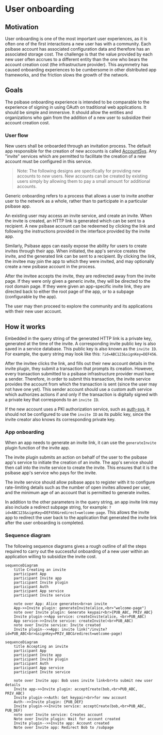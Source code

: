 # User onboarding

## Motivation

User onboarding is one of the most important user experiences, as it is often one of the first interactions a new user has with a community. Each psibase account has associated configuration data and therefore has an associated storage cost. The challenge is that the value provided by each new user often accrues to a different entity than the one who bears the account creation cost (the infrastructure provider). This asymmetry has caused onboarding experiences to be cumbersome in other distributed app frameworks, and the friction slows the growth of the network. 

## Goals

The psibase onboarding experience is intended to be comparable to the experience of signing in using OAuth on traditional web applications. It should be simple and immersive. It should allow the entities and organizations who gain from the addition of a new user to subsidize their account creation cost.

### User flow

New users shall be onboarded through an invitation process. The default app responsible for the creation of new accounts is called [AccountSys](../../default-apps/account-sys.md). Any "invite" services which are permitted to facilitate the creation of a new account must be configured in this service.

> Note: The following designs are specifically for providing new accounts to *new* users. New accounts can be created by existing users simply by allowing them to pay a small amount for additional accounts.

Generic onboarding refers to a process that allows a user to invite another user to the network as a whole, rather than to participate in a particular psibase app.

An existing user may access an invite service, and create an invite. When the invite is created, an HTTP link is generated which can be sent to a recipient. A new psibase account can be redeemed by clicking the link and following the instructions provided in the interface provided by the invite app.

Similarly, Psibase apps can easily expose the ability for users to create invites through their app. When initiated, the app's service creates the invite, and the generated link can be sent to a recipient. By clicking the link, the invitee may join the app to which they were invited, and may optionally create a new psibase account in the process. 

After the invitee accepts the invite, they are redirected away from the invite page. If they were only given a generic invite, they will be directed to the root domain page. If they were given an app-specific invite link, they are directed back to either the root page of the app, or to a subpage (configurable by the app).

The user may then proceed to explore the community and its applications with their new user account.

## How it works

Embedded in the query string of the generated HTTP link is a private key, generated at the time of the invite. A corresponding invite public key is also saved in a service database. This public key is also known as the `invite ID`. For example, the query string may look like this: `?id=ABC123&signKey=DEF456`.

After the invitee clicks the link, and fills out their new account details in the invite plugin, they submit a transaction that prompts its creation. However, every transaction submitted to a psibase infrastructure provider must have a sender. Therefore, in order to submit this transaction, the invite service provides the account from which the transaction is sent (since the user may not have one yet). This sender account should use a custom auth service which authorizes actions if and only if the transaction is digitally signed with a private key that corresponds to an `invite ID`.

If the new account uses a PKI authorization service, such as [auth-sys](../../default-apps/auth-sys.md), it should not be configured to use the `invite ID` as its public key, since the invite creator also knows its corresponding private key.

### App onboarding

When an app needs to generate an invite link, it can use the `generateInvite` plugin function of the invite app. 

The invite plugin submits an action on behalf of the user to the psibase app's service to initiate the creation of an invite. The app's service should then call into the invite service to create the invite. This ensures that it is the psibase app's service who pays for the invite.

The invite service should allow psibase apps to register with it to configure rate-limiting details such as the number of open invites allowed per user, and the minimum age of an account that is permitted to generate invites.

In addition to the other parameters in the query string, an app invite link may also include a redirect subpage string, for example: `?id=ABC123&signKey=DEF456&redirect=welcome-page`. This allows the invite app to redirect the user back to the application that generated the invite link after the user onboarding is completed.

### Sequence diagram

The following sequence diagrams gives a rough outline of all the steps required to carry out the successful onboarding of a new user within an application willing to subsidize the invite cost.

```mermaid
sequenceDiagram
    title Creating an invite
    participant App
    participant Invite app
    participant Invite plugin
    participant Auth
    participant App service
    participant Invite service

    note over App: Alice generates<br>an invite
    App->>Invite plugin: generateInvite(alice,<br>"welcome-page")
    note over Invite plugin: Generate keypair<br>{PUB_ABC, PRIV_ABC}
    Invite plugin->>App service: createInvite(alice, <br>PUB_ABC)
    App service->>Invite service: createInvite(<br>PUB_ABC)
    note over Invite service: Invite created
    Invite plugin-->>App: invite link("/invite?id=PUB_ABC<br>&signKey=PRIV_ABC&redirect=welcome-page)
```

```mermaid
sequenceDiagram
    title Accepting an invite
    participant App
    participant Invite app
    participant Invite plugin
    participant Auth
    participant App service
    participant Invite service

    note over Invite app: Bob uses invite link<br>to submit new user details
    Invite app->>Invite plugin: acceptCreate(bob,<br>PUB_ABC, PRIV_ABC)
    Invite plugin->>Auth: Get keypair<br>for new account
    Auth-->>Invite plugin: {PUB_DEF}
    Invite plugin->>Invite service: acceptCreate(bob,<br>PUB_ABC, PUB_DEF)
    note over Invite service: Creates account
    Note over Invite plugin: Wait for account created
    Invite plugin-->>Invite app: Account created
    Note over Invite app: Redirect Bob to /subpage
```

